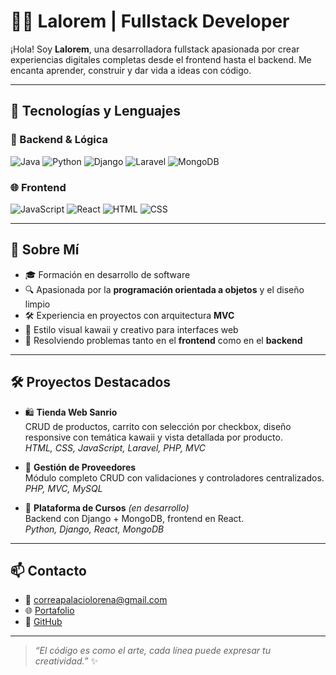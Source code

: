 # 👩‍💻 Lalorem | Fullstack Developer

¡Hola! Soy **Lalorem**, una desarrolladora fullstack apasionada por crear experiencias digitales completas desde el frontend hasta el backend. 
Me encanta aprender, construir y dar vida a ideas con código.

---

## 🚀 Tecnologías y Lenguajes

### 🧠 Backend & Lógica

![Java](https://img.shields.io/badge/Java-OOP-007396?style=flat&logo=java&logoColor=white)
![Python](https://img.shields.io/badge/Python-Programming-3776AB?style=flat&logo=python&logoColor=white)
![Django](https://img.shields.io/badge/Django-Framework-092E20?style=flat&logo=django&logoColor=white)
![Laravel](https://img.shields.io/badge/Laravel-Web%20Framework-FF2D20?style=flat&logo=laravel&logoColor=white)
![MongoDB](https://img.shields.io/badge/MongoDB-Database-47A248?style=flat&logo=mongodb&logoColor=white)

### 🌐 Frontend

![JavaScript](https://img.shields.io/badge/JavaScript-Language-F7DF1E?style=flat&logo=javascript&logoColor=black)
![React](https://img.shields.io/badge/React-JS-61DAFB?style=flat&logo=react&logoColor=black)
![HTML](https://img.shields.io/badge/HTML-Markup-E34F26?style=flat&logo=html5&logoColor=white)
![CSS](https://img.shields.io/badge/CSS-Styling-1572B6?style=flat&logo=css3&logoColor=white)

---

## 💼 Sobre Mí

- 🎓 Formación en desarrollo de software
- 🔍 Apasionada por la **programación orientada a objetos** y el diseño limpio
- 🛠️ Experiencia en proyectos con arquitectura **MVC**
- 🌈 Estilo visual kawaii y creativo para interfaces web
- 🧩 Resolviendo problemas tanto en el **frontend** como en el **backend**

---

## 🛠 Proyectos Destacados

- 🛍 **Tienda Web Sanrio**  
  CRUD de productos, carrito con selección por checkbox, diseño responsive con temática kawaii y vista detallada por producto.  
  _HTML, CSS, JavaScript, Laravel, PHP, MVC_

- 🧮 **Gestión de Proveedores**  
  Módulo completo CRUD con validaciones y controladores centralizados.  
  _PHP, MVC, MySQL_

- 📖 **Plataforma de Cursos** *(en desarrollo)*  
  Backend con Django + MongoDB, frontend en React.  
  _Python, Django, React, MongoDB_

---

## 📫 Contacto

- 💌 correapalaciolorena@gmail.com
- 🌐 [Portafolio](https://lalorem.dev) 
- 🐙 [GitHub](https://github.com/lalorem)

---

> _“El código es como el arte, cada línea puede expresar tu creatividad.”_ ✨
